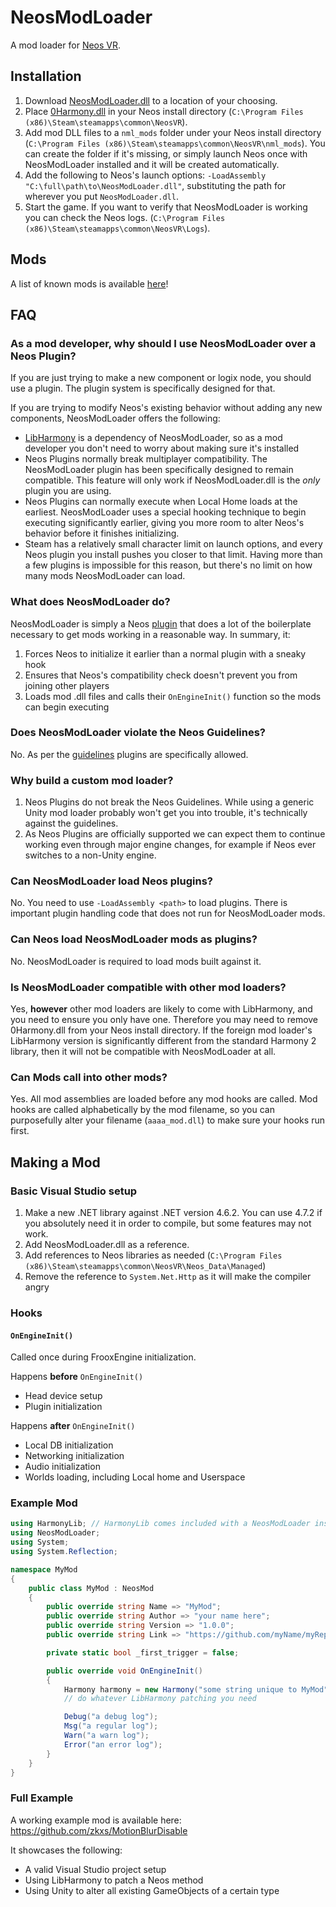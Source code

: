 # NeosModLoader

A mod loader for [Neos VR](https://neos.com/).

## Installation
1. Download [NeosModLoader.dll](https://github.com/zkxs/NeosModLoader/releases/latest/download/NeosModLoader.dll) to a location of your choosing.
2. Place [0Harmony.dll](https://github.com/zkxs/NeosModLoader/releases/download/1.0.0.0/0Harmony.dll) in your Neos install directory (`C:\Program Files (x86)\Steam\steamapps\common\NeosVR`).
3. Add mod DLL files to a `nml_mods` folder under your Neos install directory (`C:\Program Files (x86)\Steam\steamapps\common\NeosVR\nml_mods`). You can create the folder if it's missing, or simply launch Neos once with NeosModLoader installed and it will be created automatically.
4. Add the following to Neos's launch options: `-LoadAssembly "C:\full\path\to\NeosModLoader.dll"`, substituting the path for wherever you put `NeosModLoader.dll`.
5. Start the game. If you want to verify that NeosModLoader is working you can check the Neos logs. (`C:\Program Files (x86)\Steam\steamapps\common\NeosVR\Logs`).

## Mods
A list of known mods is available [here](https://github.com/zkxs/neos-mod-list/blob/master/README.md)!

## FAQ
### As a mod developer, why should I use NeosModLoader over a Neos Plugin?
If you are just trying to make a new component or logix node, you should use a plugin. The plugin system is specifically designed for that.

If you are trying to modify Neos's existing behavior without adding any new components, NeosModLoader offers the following:
- [LibHarmony](https://github.com/pardeike/Harmony) is a dependency of NeosModLoader, so as a mod developer you don't need to worry about making sure it's installed
- Neos Plugins normally break multiplayer compatibility. The NeosModLoader plugin has been specifically designed to remain compatible. This feature will only work if NeosModLoader.dll is the *only* plugin you are using.
- Neos Plugins can normally execute when Local Home loads at the earliest. NeosModLoader uses a special hooking technique to begin executing significantly earlier, giving you more room to alter Neos's behavior before it finishes initializing.
- Steam has a relatively small character limit on launch options, and every Neos plugin you install pushes you closer to that limit. Having more than a few plugins is impossible for this reason, but there's no limit on how many mods NeosModLoader can load.

### What does NeosModLoader do?
NeosModLoader is simply a Neos [plugin](https://wiki.neos.com/Plugins) that does a lot of the boilerplate necessary to get mods working in a reasonable way. In summary, it:
1. Forces Neos to initialize it earlier than a normal plugin with a sneaky hook
1. Ensures that Neos's compatibility check doesn't prevent you from joining other players
1. Loads mod .dll files and calls their `OnEngineInit()` function so the mods can begin executing

### Does NeosModLoader violate the Neos Guidelines?
No. As per the [guidelines](https://docs.google.com/document/d/1mqdbIvbj1b2LeFhNzfAASeTpRZk6vmbXISYLdTXTVR4/edit#) plugins are specifically allowed.

### Why build a custom mod loader?
1. Neos Plugins do not break the Neos Guidelines. While using a generic Unity mod loader probably won't get you into trouble, it's technically against the guidelines.
1. As Neos Plugins are officially supported we can expect them to continue working even through major engine changes, for example if Neos ever switches to a non-Unity engine.

### Can NeosModLoader load Neos plugins?
No. You need to use `-LoadAssembly <path>` to load plugins. There is important plugin handling code that does not run for NeosModLoader mods.

### Can Neos load NeosModLoader mods as plugins?
No. NeosModLoader is required to load mods built against it.

### Is NeosModLoader compatible with other mod loaders?
Yes, **however** other mod loaders are likely to come with LibHarmony, and you need to ensure you only have one. Therefore you may need to remove 0Harmony.dll from your Neos install directory. If the foreign mod loader's LibHarmony version is significantly different from the standard Harmony 2 library, then it will not be compatible with NeosModLoader at all.

### Can Mods call into other mods?
Yes. All mod assemblies are loaded before any mod hooks are called. Mod hooks are called alphabetically by the mod filename, so you can purposefully alter your filename (`aaaa_mod.dll`) to make sure your hooks run first.

## Making a Mod

### Basic Visual Studio setup
1. Make a new .NET library against .NET version 4.6.2. You can use 4.7.2 if you absolutely need it in order to compile, but some features may not work.
1. Add NeosModLoader.dll as a reference.
1. Add references to Neos libraries as needed (`C:\Program Files (x86)\Steam\steamapps\common\NeosVR\Neos_Data\Managed`)
1. Remove the reference to `System.Net.Http` as it will make the compiler angry

### Hooks
#### `OnEngineInit()`
Called once during FrooxEngine initialization.

Happens **before** `OnEngineInit()`
- Head device setup
- Plugin initialization

Happens **after** `OnEngineInit()`
- Local DB initialization
- Networking initialization
- Audio initialization
- Worlds loading, including Local home and Userspace

### Example Mod

```csharp
using HarmonyLib; // HarmonyLib comes included with a NeosModLoader install
using NeosModLoader;
using System;
using System.Reflection;

namespace MyMod
{
    public class MyMod : NeosMod
    {
        public override string Name => "MyMod";
        public override string Author => "your name here";
        public override string Version => "1.0.0";
        public override string Link => "https://github.com/myName/myRepo"; // this line is optional and can be omitted

        private static bool _first_trigger = false;

        public override void OnEngineInit()
        {
            Harmony harmony = new Harmony("some string unique to MyMod");
            // do whatever LibHarmony patching you need

            Debug("a debug log");
            Msg("a regular log");
            Warn("a warn log");
            Error("an error log");
        }
    }
}
```

### Full Example
A working example mod is available here: https://github.com/zkxs/MotionBlurDisable

It showcases the following:
- A valid Visual Studio project setup
- Using LibHarmony to patch a Neos method
- Using Unity to alter all existing GameObjects of a certain type
